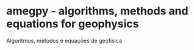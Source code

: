 # amegpy - algorithms, methods and equations for geophysics
Algoritmos, métodos e equações de geofísica
